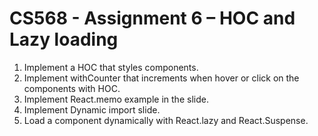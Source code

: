 # CS568 - Assignment 6 – HOC and Lazy loading

1. Implement a HOC that styles components.
2. Implement withCounter that increments when hover or click on the components with HOC.
3. Implement React.memo example in the slide.
4. Implement Dynamic import slide.
5. Load a component dynamically with React.lazy and React.Suspense.
